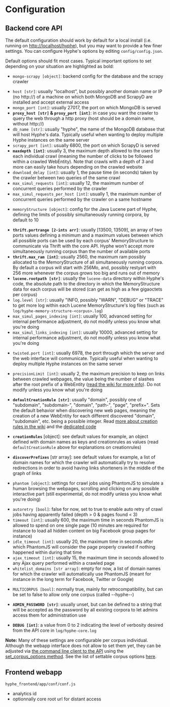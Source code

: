 # Configuration

## Backend core API

The default configuration should work by default for a local install (i.e. running on [http://localhost/hyphe](http://localhost/hyphe)), but you may want to provide a few finer settings. You can configure Hyphe's options by editing ```config/config.json```.

Default options should fit most cases.
Typical important options to set depending on your situation are highlighted as bold:

 - ```mongo-scrapy [object]```: backend config for the database and the scrapy crawler
  + ```host [str]```: usually "localhost", but possibly another domain name or IP (no http://) of a machine on which both MongoDB and ScrapyD are installed and accept external access
  + ```mongo_port [int]```: usually 27017, the port on which MongoDB is served
  + __```proxy_host [str]``` & ```proxy_port [int]```__: in case you want the crawler to query the web through a http proxy (host should be a domain name, without http://)
  + ```db_name [str]```: usually "hyphe", the name of the MongoDB database that will host Hyphe's data. Typically useful when wanting to deploy multiple Hyphe instances on the same server
  + ```scrapy_port [int]```: usually 6800, the port on which ScrapyD is served
  + __```maxdepth [int]```__: usually 3, the maximum depth allowed to the users for each individual crawl (meaning the number of clicks to be followed within a crawled WebEntity). Note that crawls with a depth of 3 and more can easily take hours depending on the crawled website
  + ```download_delay [int]```: usually 1, the pause time (in seconds) taken by the crawler between two queries of the same crawl
  + ```max_simul_requests [int]```: usually 12, the maximum number of concurrent queries performed by the crawler
  + ```max_simul_requests_per_host [int]```: usually 1, the maximum number of concurrent queries performed by the crawler on a same hostname

 - ```memoryStructure [object]```: config for the Java Lucene part of Hyphe, defining the limits of possibly simultaneously running corpora, by default to 10
  + __```thrift.portrange [2-ints arr]```__: usually [13500, 13509], an array of two ports values defining a minimum and a maximum values between which all possible ports can be used by each corpus' MemoryStructure to communicate via Thrift with the core API. Hyphe won't accept more simultaneously running corpus than the number of available ports
  + __```thrift.max_ram [int]```__: usually 2560, the maximum ram possibly allocated to the MemoryStructure of all simultaneously running corpora. By default a corpus will start with 256Mo, and, possibly restyart with 256 more whenever the corpus grows too big and runs out of memory
  + __```lucene.rootpath [str]```__: usually the ```lucene-data``` directory within Hyphe's code, the absolute path to the directory in which the MemoryStructure data for each corpus will be stored (can get as high as a few gigaoctets per corpus)
  + ```log.level [str]```: usually "INFO, possibly "WARN", "DEBUG" or "TRACE" to get more log within each Lucene MemoryStructure's log files (such as ```log/hyphe-memory-structure-<corpus>.log```)
  + ```max_simul_pages_indexing [int]```: usually 100, advanced setting for internal performance adjustment, do not modify unless you know what you're doing
  + ```max_simul_links_indexing [int]```: usually 10000, advanced setting for internal performance adjustment, do not modify unless you know what you're doing

 - ```twisted.port [int]```: usually 6978, the port through which the server and the web interface will communicate. Typically useful when wanting to deploy multiple Hyphe instances on the same server

 - ```precisionLimit [int]```: usually 2, the maximum precision to keep on links between crawled webpages, the value being the number of slashes after the root prefix of a WebEntity ([read the wiki for more info](https://github.com/medialab/hyphe/wiki/Precision-limit)). Do not modify unless you know what you're doing

 - __```defaultCreationRule [str]```__: usually "domain", possibly one of "subdomain", "subdomain-<N>", "domain", "path-<N>", "page", "prefix+<N>". Sets the default behavior when discovering new web pages, meaning the creation of a new WebEntity for each different discovered "domain", "subdomain", etc. <N> being a possible integer. Read [more about creation rules in the wiki](https://github.com/medialab/hyphe/wiki/Web-entities#web-entities-creation-rules) and the [dedicated code](/hyphe_backend/lib/creationrules.py)

 - __```creationRules```__ [object]: see default values for example, an object defined with domain names as keys and creationrules as values (read ```defaultCreationRule``` above for explanations on creationrules)

 - __```discoverPrefixes```__ [str array]: see default values for example, a list of domain names for which the crawler will automatically try to resolve redirections in order to avoid having links shorteners in the middle of the graph of links

 - ```phantom [object]```: settings for crawl jobs using PhantomJS to simulate a human browsing the webpages, scrolling and clicking on any possible interactive part (still experimental, do not modify unless you know what you're doing)
  + ```autoretry [bool]```: false for now, set to true to enable auto retry of crawl jobs having apparently failed (depth > 0 & pages found < 3)
  + ```timeout [int]```: usually 600, the maximum time in seconds PhantomJS is allowed to spend on one single page (10 minutes are required for instance to load all hidden content on big Facebook group pages for instance)
  + ```idle_timeout [int]```: usually 20, the maximum time in seconds after which PhantomJS will consider the page properly crawled if nothing happened within during that time
  + ```ajax_timeout [int]```: usually 15, the maximum time in seconds allowed to any Ajax query performed within a crawled page
  + ```whitelist_domains [str array]```: empty for now, a list of domain names for which the crawler will automatically use PhantomJS (meant for instance in the long term for Facebook, Twitter or Google)

 - ```MULTICORPUS [bool]```: normally true, mainly for retrocompatibility, but can be set to false to allow only one corpus (called --hyphe--)

 - __```ADMIN_PASSWORD [str]```__: usually unset, but can be defined to a string that will be accepted as the password by all existing corpora to let admins access them for administration use

 - __```DEBUG [int]```__: a value from 0 to 2 indicating the level of verbosity desired from the API core in ```log/hyphe-core.log```


__Note:__ Many of these settings are configurable per corpus individual. Although the webapp interface does not allow to set them yet, they can be adjusted via [the command line client to the API](dev.md) using the [set_corpus_options method](https://github.com/medialab/hyphe/blob/master/doc/api.md#default-api-commands-no-namespace). See the list of settable corpus options [here](/hyphe_backend/lib/config_hci.py#L182-L201).


## Frontend webapp

```hyphe_frontend/app/conf/conf.js```

 - analytics id
 - optionnally core root url for distant access

